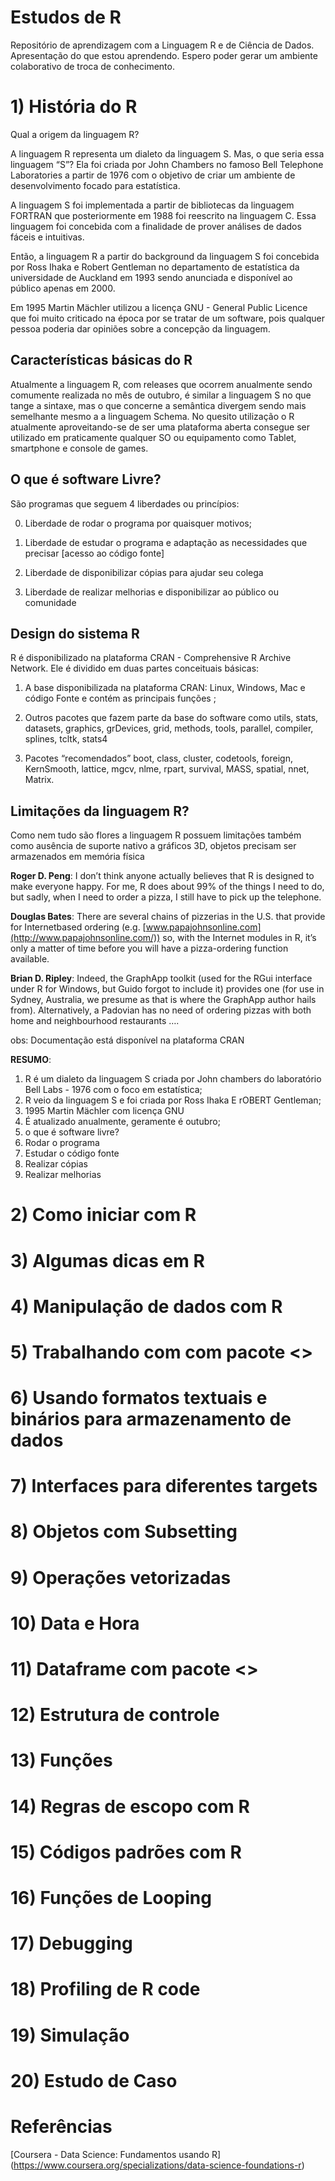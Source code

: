 # Estudos de R
  Repositório de aprendizagem com a Linguagem R e de Ciência de Dados. Apresentação do que estou aprendendo. Espero poder gerar um ambiente colaborativo de troca de conhecimento.
# 1) História do R
Qual a origem da linguagem R?

  A linguagem R representa um dialeto da linguagem S. Mas, o que seria essa linguagem “S”? Ela foi criada por John Chambers no famoso Bell Telephone Laboratories a partir de 1976 com o objetivo de criar um ambiente de desenvolvimento focado para estatística.

  A linguagem S foi implementada a partir de bibliotecas da linguagem FORTRAN que posteriormente em 1988 foi reescrito na linguagem C. Essa linguagem foi concebida com a finalidade de prover análises de dados fáceis e intuitivas.

  Então, a linguagem R a partir do background da linguagem S foi concebida por Ross Ihaka e Robert Gentleman no departamento de estatística da universidade de Auckland em 1993 sendo anunciada e disponível ao público apenas em 2000.

  Em 1995 Martin Mächler utilizou a licença GNU - General Public Licence que foi muito criticado na época por se tratar de um software, pois qualquer pessoa poderia dar opiniões sobre a concepção da linguagem.

## Características básicas do R

  Atualmente a linguagem R, com releases que ocorrem anualmente sendo comumente realizada no mês de outubro, é similar a linguagem S no que tange a sintaxe, mas o que concerne a semântica divergem sendo mais semelhante mesmo a  a linguagem Schema. No quesito utilização o R atualmente aproveitando-se de ser uma plataforma aberta consegue ser utilizado em praticamente qualquer SO ou equipamento como Tablet, smartphone e console de games.

## O que é software Livre?

  São programas que seguem 4 liberdades ou princípios:

0) Liberdade de rodar o programa por quaisquer motivos;

1) Liberdade de estudar o programa e adaptação as necessidades que precisar [acesso ao código fonte]

2) Liberdade de disponibilizar cópias para ajudar seu colega

3) Liberdade de realizar melhorias e disponibilizar ao público ou comunidade

## Design do sistema R

  R é disponibilizado na plataforma CRAN - Comprehensive R Archive Network. Ele  é dividido em duas partes conceituais básicas:

1) A base disponibilizada na plataforma CRAN: Linux, Windows, Mac e código Fonte e contém as principais funções ;

2) Outros pacotes que fazem parte da base do software como  utils, stats, datasets, graphics, grDevices, grid, methods, tools, parallel, compiler, splines, tcltk, stats4

3) Pacotes “recomendados” boot, class, cluster, codetools, foreign, KernSmooth,
lattice, mgcv, nlme, rpart, survival, MASS, spatial, nnet, Matrix.

## Limitações da linguagem R?

  Como nem tudo são flores a linguagem R possuem limitações também como ausência de suporte nativo a gráficos 3D, objetos precisam ser armazenados em memória física 

**Roger D. Peng**: I don’t think anyone actually believes that R is designed to make
everyone happy. For me, R does about 99% of the things I need to do, but sadly, when I
need to order a pizza, I still have to pick up the telephone.

**Douglas Bates**: There are several chains of pizzerias in the U.S. that provide for Internetbased
ordering (e.g. [www.papajohnsonline.com](http://www.papajohnsonline.com/)) so, with the Internet modules in R, it’s
only a matter of time before you will have a pizza-ordering function available.

**Brian D. Ripley**: Indeed, the GraphApp toolkit (used for the RGui interface under R for
Windows, but Guido forgot to include it) provides one (for use in Sydney, Australia, we
presume as that is where the GraphApp author hails from). Alternatively, a Padovian
has no need of ordering pizzas with both home and neighbourhood restaurants ….

obs: Documentação está disponível na plataforma CRAN

**RESUMO**:

1. R é um dialeto da linguagem S criada por John chambers do laboratório Bell Labs - 1976 com o foco em estatística;
2. R veio da linguagem S e foi criada por Ross Ihaka E rOBERT Gentleman;
3. 1995 Martin Mächler com licença GNU
4. É atualizado anualmente, geramente é outubro;
5. o que é software livre?
6. Rodar o programa
7. Estudar o código fonte
8. Realizar cópias
9. Realizar melhorias


# 2) Como iniciar com R
# 3) Algumas dicas em R 
# 4) Manipulação de dados com R
# 5) Trabalhando com com pacote <<readr>>
# 6) Usando formatos textuais e binários para armazenamento de dados
# 7) Interfaces para diferentes targets	 
# 8) Objetos com Subsetting				
# 9) Operações vetorizadas				
# 10) Data e Hora						
# 11) Dataframe com pacote <<dplyr>>	
# 12) Estrutura de controle				
# 13) Funções							
# 14) Regras de escopo com R    		
# 15) Códigos padrões com R     		
# 16) Funções de Looping        		
# 17) Debugging                 		
# 18) Profiling de R code       		
# 19) Simulação                 		
# 20) Estudo de Caso  


# Referências
 [Coursera - Data Science: Fundamentos usando R] (https://www.coursera.org/specializations/data-science-foundations-r)

